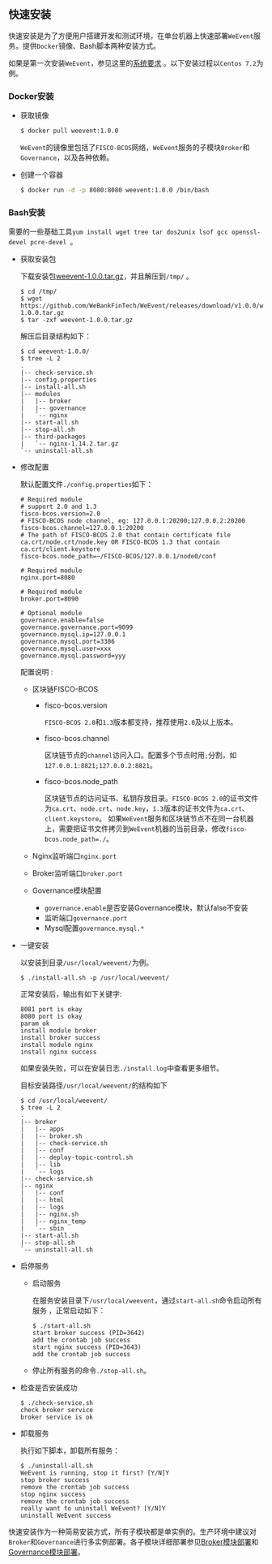 ## 快速安装

快速安装是为了方便用户搭建开发和测试环境，在单台机器上快速部署`WeEvent`服务。提供`Docker`镜像、Bash脚本两种安装方式。

如果是第一次安装`WeEvent`，参见这里的[系统要求](./environment.html) 。以下安装过程以`Centos 7.2`为例。

### Docker安装

- 获取镜像

  ```bash
  $ docker pull weevent:1.0.0
  ```

  `WeEvent`的镜像里包括了`FISCO-BCOS`网络，`WeEvent`服务的子模块`Broker`和`Governance`，以及各种依赖。

- 创建一个容器

  ```bash
  $ docker run -d -p 8080:8080 weevent:1.0.0 /bin/bash
  ```

### Bash安装

需要的一些基础工具`yum install wget tree tar dos2unix lsof gcc openssl-devel pcre-devel `。

- 获取安装包

  下载安装包[weevent-1.0.0.tar.gz](https://github.com/WeBankFinTech/WeEvent/releases/download/v1.0.0/weevent-1.0.0.tar.gz)，并且解压到`/tmp/` 。

  ```shell
  $ cd /tmp/
  $ wget https://github.com/WeBankFinTech/WeEvent/releases/download/v1.0.0/weevent-1.0.0.tar.gz
  $ tar -zxf weevent-1.0.0.tar.gz
  ```

  解压后目录结构如下：

  ```shell
  $ cd weevent-1.0.0/ 
  $ tree -L 2
  .
  |-- check-service.sh
  |-- config.properties
  |-- install-all.sh
  |-- modules
  |   |-- broker
  |   |-- governance
  |   `-- nginx
  |-- start-all.sh
  |-- stop-all.sh
  |-- third-packages
  |   `-- nginx-1.14.2.tar.gz
  `-- uninstall-all.sh
  ```
  
- 修改配置

  默认配置文件`./config.properties`如下：

  ```properties
  # Required module
  # support 2.0 and 1.3
  fisco-bcos.version=2.0
  # FISCO-BCOS node channel, eg: 127.0.0.1:20200;127.0.0.2:20200
  fisco-bcos.channel=127.0.0.1:20200
  # The path of FISCO-BCOS 2.0 that contain certificate file ca.crt/node.crt/node.key OR FISCO-BCOS 1.3 that contain ca.crt/client.keystore
  fisco-bcos.node_path=~/FISCO-BCOS/127.0.0.1/node0/conf
  
  # Required module
  nginx.port=8080
  
  # Required module
  broker.port=8090
  
  # Optional module
  governance.enable=false
  governance.governance.port=9099
  governance.mysql.ip=127.0.0.1
  governance.mysql.port=3306
  governance.mysql.user=xxx
  governance.mysql.password=yyy
  ```
  
  配置说明 :
  
  - 区块链FISCO-BCOS
  
    - fisco-bcos.version
  
      `FISCO-BCOS 2.0`和`1.3`版本都支持，推荐使用`2.0`及以上版本。
  
    - fisco-bcos.channel
  
      区块链节点的`channel`访问入口。配置多个节点时用`;`分割，如`127.0.0.1:8821;127.0.0.2:8821`。
  
    - fisco-bcos.node_path
  
      区块链节点的访问证书、私钥存放目录。`FISCO-BCOS 2.0`的证书文件为`ca.crt`、`node.crt`、`node.key`，`1.3`版本的证书文件为`ca.crt`、`client.keystore`。
      如果`WeEvent`服务和区块链节点不在同一台机器上，需要把证书文件拷贝到`WeEvent`机器的当前目录，修改`fisco-bcos.node_path=./`。
  
  - Nginx监听端口`nginx.port`
  
  - Broker监听端口`broker.port`
  
  - Governance模块配置
  
    - `governance.enable`是否安装Governance模块，默认false不安装
    - 监听端口`governance.port`
    - Mysql配置`governance.mysql.*`
  
- 一键安装

  以安装到目录`/usr/local/weevent/`为例。

  ```shell
  $ ./install-all.sh -p /usr/local/weevent/
  ```

  正常安装后，输出有如下关键字:

  ```
  8081 port is okay
  8080 port is okay
  param ok
  install module broker 
  install broker success 
  install module nginx 
  install nginx success 
  ```

  如果安装失败，可以在安装日志`./install.log`中查看更多细节。

  目标安装路径`/usr/local/weevent/`的结构如下

  ```shell
  $ cd /usr/local/weevent/
  $ tree -L 2
  .
  |-- broker					    
  |   |-- apps
  |   |-- broker.sh
  |   |-- check-service.sh
  |   |-- conf
  |   |-- deploy-topic-control.sh
  |   |-- lib  
  |   `-- logs
  |-- check-service.sh				
  |-- nginx					    	
  |   |-- conf
  |   |-- html
  |   |-- logs
  |   |-- nginx.sh
  |   |-- nginx_temp
  |   `-- sbin   
  |-- start-all.sh					
  |-- stop-all.sh				    
  `-- uninstall-all.sh
  ```

- 启停服务
  - 启动服务

    在服务安装目录下`/usr/local/weevent`，通过`start-all.sh`命令启动所有服务 ，正常启动如下：

    ```shell
    $ ./start-all.sh
    start broker success (PID=3642)
    add the crontab job success
    start nginx success (PID=3643)
    add the crontab job success
    ```

  - 停止所有服务的命令`./stop-all.sh`。

- 检查是否安装成功

    ```shell
    $ ./check-service.sh
    check broker service 
    broker service is ok
    ```

- 卸载服务

  执行如下脚本，卸载所有服务：

  ```shell
  $ ./uninstall-all.sh
  WeEvent is running, stop it first? [Y/N]Y 
  stop broker success
  remove the crontab job success
  stop nginx success
  remove the crontab job success
  really want to uninstall WeEvent? [Y/N]Y
  uninstall WeEvent success 
  ```

快速安装作为一种简易安装方式，所有子模块都是单实例的。生产环境中建议对`Broker`和`Governance`进行多实例部署。各子模块详细部署参见[Broker模块部署](./module/broker.html)和[Governance模块部署](./module/governance.html)。